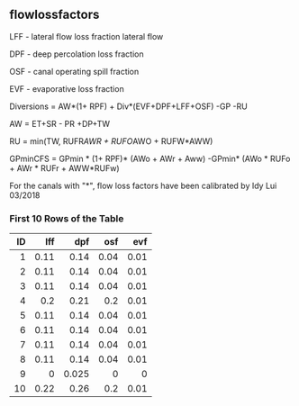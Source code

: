 ## flowlossfactors
LFF - lateral flow loss fraction lateral flow

DPF - deep percolation loss fraction

OSF - canal operating spill fraction

EVF - evaporative loss fraction

Diversions = AW*(1+ RPF) + Div*(EVF+DPF+LFF+OSF) -GP -RU

AW = ET+SR - PR +DP+TW

RU = min(TW, RUFR*AWR + RUFO*AWO + RUFW*AWW)

GPminCFS = GPmin * (1+ RPF)* (AWo + AWr + Aww) -GPmin* (AWo * RUFo +  AWr * RUFr + AWW*RUFw)

For the canals with "*", flow loss factors have been calibrated by Idy Lui 03/2018

### First 10 Rows of the Table
|   ID |   lff |   dpf |   osf |   evf |
|-----:|------:|------:|------:|------:|
|    1 |  0.11 | 0.14  |  0.04 |  0.01 |
|    2 |  0.11 | 0.14  |  0.04 |  0.01 |
|    3 |  0.11 | 0.14  |  0.04 |  0.01 |
|    4 |  0.2  | 0.21  |  0.2  |  0.01 |
|    5 |  0.11 | 0.14  |  0.04 |  0.01 |
|    6 |  0.11 | 0.14  |  0.04 |  0.01 |
|    7 |  0.11 | 0.14  |  0.04 |  0.01 |
|    8 |  0.11 | 0.14  |  0.04 |  0.01 |
|    9 |  0    | 0.025 |  0    |  0    |
|   10 |  0.22 | 0.26  |  0.2  |  0.01 |